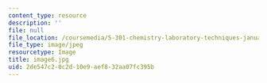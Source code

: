 ```yaml
---
content_type: resource
description: ''
file: null
file_location: /coursemedia/5-301-chemistry-laboratory-techniques-january-iap-2012/2de547c20c2d10e9aef832aa07fc395b_image6.jpg
file_type: image/jpeg
resourcetype: Image
title: image6.jpg
uid: 2de547c2-0c2d-10e9-aef8-32aa07fc395b
---
```

